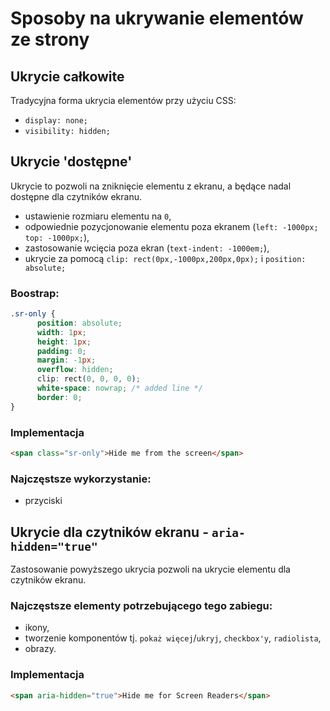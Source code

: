 # Sposoby na ukrywanie elementów ze strony

## Ukrycie całkowite
 Tradycyjna forma ukrycia elementów przy użyciu CSS:
- `display: none;`
- `visibility: hidden;`

## Ukrycie 'dostępne'

Ukrycie to pozwoli na zniknięcie elementu z ekranu, a będące nadal dostępne dla czytników ekranu.
- ustawienie rozmiaru elementu na `0`,
- odpowiednie pozycjonowanie elementu poza ekranem (`left: -1000px; top: -1000px;`),
- zastosowanie wcięcia poza ekran (`text-indent: -1000em;`),
- ukrycie za pomocą `clip: rect(0px,-1000px,200px,0px);` i `position: absolute;`

### Boostrap:
```css
.sr-only {
      position: absolute;
      width: 1px;
      height: 1px;
      padding: 0;
      margin: -1px;
      overflow: hidden;
      clip: rect(0, 0, 0, 0);
      white-space: nowrap; /* added line */
      border: 0;
}
```

### Implementacja

```html
<span class="sr-only">Hide me from the screen</span>
```

### Najczęstsze wykorzystanie:
- przyciski


## Ukrycie dla czytników ekranu - `aria-hidden="true"`

Zastosowanie powyższego ukrycia pozwoli na ukrycie elementu dla czytników ekranu.

### Najczęstsze elementy potrzebującego tego zabiegu:
- ikony,
- tworzenie komponentów tj. `pokaż więcej`/`ukryj`, `checkbox'y`, `radiolista`,
- obrazy.

### Implementacja

```html
<span aria-hidden="true">Hide me for Screen Readers</span>
```
